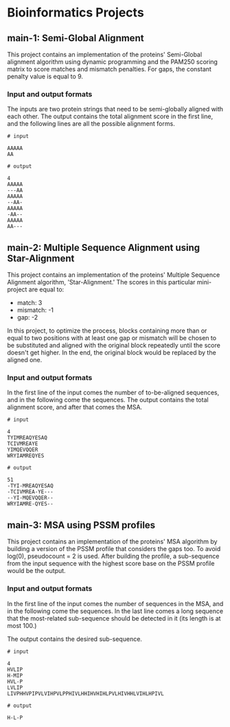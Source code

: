 # Bioinformatics Projects  

## main-1: Semi-Global Alignment  

This project contains an implementation of the proteins' Semi-Global alignment algorithm using dynamic programming and the PAM250 scoring matrix to score matches and mismatch penalties. For gaps, the constant penalty value is equal to 9.  

### Input and output formats  

The inputs are two protein strings that need to be semi-globally aligned with each other. The output contains the total alignment score in the first line, and the following lines are all the possible alignment forms.  

```
# input 

AAAAA
AA

# output

4
AAAAA
---AA
AAAAA
--AA-
AAAAA
-AA--
AAAAA
AA---
```

## main-2: Multiple Sequence Alignment using Star-Alignment

This project contains an implementation of the proteins' Multiple Sequence Alignment algorithm, 'Star-Alignment.' The scores in this particular mini-project are equal to:  
- match: 3
- mismatch: -1
- gap: -2  

In this project, to optimize the process, blocks containing more than or equal to two positions with at least one gap or mismatch will be chosen to be substituted and aligned with the original block repeatedly until the score doesn't get higher. In the end, the original block would be replaced by the aligned one.  

### Input and output formats  

In the first line of the input comes the number of to-be-aligned sequences, and in the following come the sequences. The output contains the total alignment score, and after that comes the MSA.  

```
# input 

4 
TYIMREAQYESAQ
TCIVMREAYE
YIMQEVQQER
WRYIAMREQYES

# output

51
-TYI-MREAQYESAQ
-TCIVMREA-YE---
--YI-MQEVQQER--
WRYIAMRE-QYES--
```

## main-3: MSA using PSSM profiles  

This project contains an implementation of the proteins' MSA algorithm by building a version of the PSSM profile that considers the gaps too. To avoid log(0), pseudocount = 2 is used. After building the profile, a sub-sequence from the input sequence with the highest score base on the PSSM profile would be the output.  

### Input and output formats  

In the first line of the input comes the number of sequences in the MSA, and in the following come the sequences. In the last line comes a long sequence that the most-related sub-sequence should be detected in it (its length is at most 100.)  

The output contains the desired sub-sequence.  

```
# input 

4
HVLIP
H-MIP
HVL-P
LVLIP
LIVPHHVPIPVLVIHPVLPPHIVLHHIHVHIHLPVLHIVHHLVIHLHPIVL

# output

H-L-P
```
